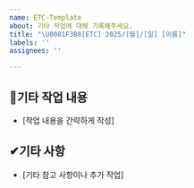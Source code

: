 ```yaml
---
name: ETC-Template
about: 기타 작업에 대해 기록해주세요.
title: "\U0001F3B8[ETC] 2025/[월]/[일] [이름]"
labels: ''
assignees: ''

---
```


## 🎸기타 작업 내용
- [작업 내용을 간략하게 작성]

## ✔기타 사항
- [기타 참고 사항이나 추가 작업]

